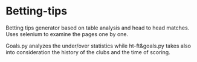 # Betting-tips

Betting tips generator based on table analysis and head to head matches. Uses selenium to examine the pages one by one.

Goals.py analyzes the under/over statistics while ht-ft&goals.py takes also into consideration the history of the clubs and the time of scoring. 
